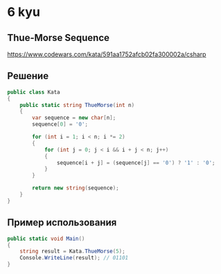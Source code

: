 # 6 kyu

## Thue-Morse Sequence

https://www.codewars.com/kata/591aa1752afcb02fa300002a/csharp

## Решение 

```C#
public class Kata
{
    public static string ThueMorse(int n)
    {
        var sequence = new char[n];
        sequence[0] = '0';

        for (int i = 1; i < n; i *= 2)
        {
            for (int j = 0; j < i && i + j < n; j++)
            {
                sequence[i + j] = (sequence[j] == '0') ? '1' : '0';
            }
        }

        return new string(sequence);
    }
}
```
## Пример использования 

```C#
public static void Main()
{
    string result = Kata.ThueMorse(5);
    Console.WriteLine(result); // 01101
}
```

